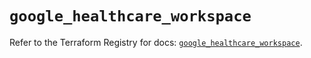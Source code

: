 # `google_healthcare_workspace`

Refer to the Terraform Registry for docs: [`google_healthcare_workspace`](https://registry.terraform.io/providers/hashicorp/google/6.29.0/docs/resources/healthcare_workspace).
